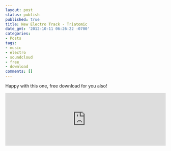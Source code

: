 ```yaml
---
layout: post
status: publish
published: true
title: New Electro Track - Triatomic
date_gmt: '2012-10-11 06:26:22 -0700'
categories:
- Posts
tags:
- music
- electro
- soundcloud
- free
- download
comments: []
---
```

<p>Happy with this one, free download for you also!</p>
<p><iframe width="100%" height="166" scrolling="no" frameborder="no" src="http:&#47;&#47;w.soundcloud.com&#47;player&#47;?url=http%3A%2F%2Fapi.soundcloud.com%2Ftracks%2F63006283&show_artwork=true"><&#47;iframe></p>
